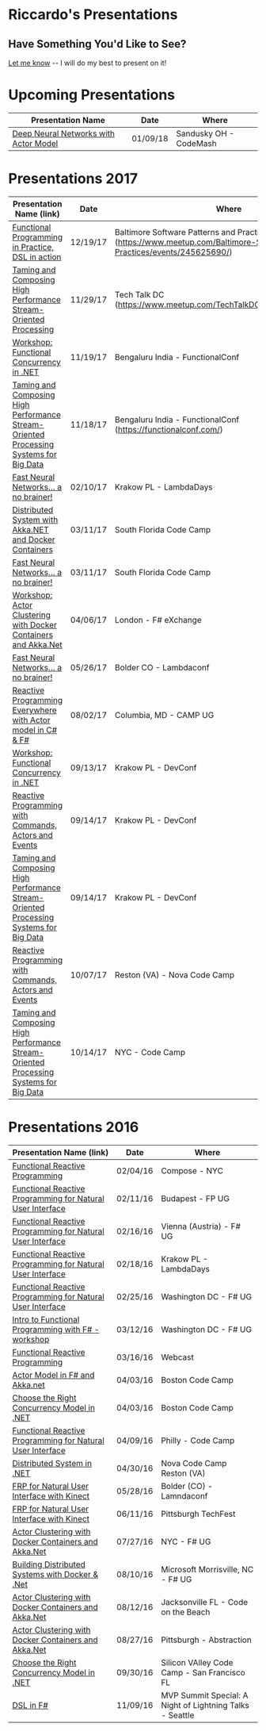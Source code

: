 # Riccardo's Presentations

## Have Something You'd Like to See?
[Let me know](mailto:tericcardo@gmail.com) -- I will do my best to present on it!

# Upcoming Presentations
| Presentation Name | Date | Where |
|-------------------|------|-------|
| [Deep Neural Networks with Actor Model](http://www.codemash.org/) |  01/09/18 | Sandusky OH - CodeMash |


# Presentations 2017

| Presentation Name (link) | Date | Where |
|-------------------|------|-------|
| [Functional Programming in Practice, DSL in action](https://github.com/rikace/Presentations/tree/master/FunctionalDSL) |  12/19/17 | Baltimore Software Patterns and Practices (https://www.meetup.com/Baltimore-Software-Patterns-Practices/events/245625690/)|
| [Taming and Composing High Performance Stream-Oriented Processing](https://github.com/rikace/Presentations/tree/master/ReactiveStreams) |  11/29/17 | Tech Talk DC (https://www.meetup.com/TechTalkDC/events/244146824/)|
| [Workshop: Functional Concurrency in .NET](https://functionalconf.com/) |  11/19/17 | Bengaluru India - FunctionalConf |
| [Taming and Composing High Performance Stream-Oriented Processing Systems for Big Data](https://github.com/rikace/Presentations/tree/master/ReactiveStreams) |  11/18/17 | Bengaluru India - FunctionalConf (https://functionalconf.com/)|
| [Fast Neural Networks… a no brainer!](https://github.com/rikace/Presentations/tree/master/FastNN)| 02/10/17 | Krakow PL - LambdaDays |
| [Distributed System with Akka.NET and Docker Containers](https://github.com/rikace/Presentations/tree/master/ActorTabasco)| 03/11/17 | South Florida Code Camp |
| [Fast Neural Networks… a no brainer!](https://github.com/rikace/Presentations/tree/master/FastNN)| 03/11/17 | South Florida Code Camp |
| [Workshop: Actor Clustering with Docker Containers and Akka.Net](https://github.com/rikace/Presentations/tree/master/AkkaWorkshop)| 04/06/17 | London - F# eXchange |
| [Fast Neural Networks… a no brainer!](https://github.com/rikace/Presentations/tree/master/FastNN)| 05/26/17 | Bolder CO - Lambdaconf |
| [Reactive Programming Everywhere with Actor model in C# & F#](https://github.com/rikace/Presentations/tree/master/ActorModelFSandAkka)| 08/02/17 | Columbia, MD - CAMP UG |
| [Workshop: Functional Concurrency in .NET](https://github.com/rikace/Presentations/tree/master/fconfworkshop)| 09/13/17 | Krakow PL - DevConf |
| [Reactive Programming with Commands, Actors and Events](https://github.com/rikace/Presentations/tree/master/CommandsEventsActors) |  09/14/17 | Krakow PL - DevConf |
| [Taming and Composing High Performance Stream-Oriented Processing Systems for Big Data](https://github.com/rikace/Presentations/tree/master/ReactiveStreams) |  09/14/17 | Krakow PL - DevConf |
| [Reactive Programming with Commands, Actors and Events](https://github.com/rikace/Presentations/tree/master/CommandsEventsActors) |  10/07/17 | Reston (VA) - Nova Code Camp |
| [Taming and Composing High Performance Stream-Oriented Processing Systems for Big Data](https://github.com/rikace/Presentations/tree/master/ReactiveStreams) |  10/14/17 | NYC - Code Camp |


# Presentations 2016

| Presentation Name (link) | Date | Where |
|-------------------|------|-------|
| [Functional Reactive Programming](https://github.com/rikace/Presentations/tree/master/FRP-NUI)| 02/04/16| Compose - NYC |
| [Functional Reactive Programming for Natural User Interface ](https://github.com/rikace/Presentations/tree/master/FRP-NUI)| 02/11/16 | Budapest - FP UG |
| [Functional Reactive Programming for Natural User Interface ](https://github.com/rikace/Presentations/tree/master/FRP-NUI)| 02/16/16 | Vienna (Austria) - F# UG |
| [Functional Reactive Programming for Natural User Interface ](https://github.com/rikace/Presentations/tree/master/FRP-NUI)| 02/18/16 | Krakow PL - LambdaDays |
| [Functional Reactive Programming for Natural User Interface ](https://github.com/rikace/Presentations/tree/master/FRP-NUI)| 02/25/16 | Washington DC - F# UG |
| [Intro to Functional Programming with F# - workshop](https://github.com/rikace/Presentations/tree/master/FS-Intro)| 03/12/16 | Washington DC - F# UG |
| [Functional Reactive Programming ](https://www.youtube.com/watch?v=AU2LT18SFP8&t=3s)| 03/16/16 | Webcast |
| [Actor Model in F# and Akka.net](https://github.com/rikace/Presentations/tree/master/AcctorModelFSandAkka)| 04/03/16 | Boston Code Camp |
| [Choose the Right Concurrency Model in .NET](https://github.com/rikace/Presentations/tree/master/ChooseConcurrenyModel) | 04/03/16 | Boston Code Camp |
| [Functional Reactive Programming for Natural User Interface ](https://github.com/rikace/Presentations/tree/master/FRP-NUI)| 04/09/16 | Philly - Code Camp|
| [Distributed System in .NET](https://github.com/rikace/Presentations/tree/master/ActorTabasco)| 04/30/16 | Nova Code Camp Reston (VA)|
| [FRP for Natural User Interface with Kinect](https://github.com/rikace/Presentations/tree/master/FRP-NUI)| 05/28/16 | Bolder (CO) - Lamndaconf |
| [FRP for Natural User Interface with Kinect](https://github.com/rikace/Presentations/tree/master/FRP-NUI)| 06/11/16 | Pittsburgh TechFest |
| [Actor Clustering with Docker Containers and Akka.Net](https://github.com/rikace/Presentations/tree/master/ActorTabasco)| 07/27/16 | NYC - F# UG |
| [Building Distributed Systems with Docker & .Net ](https://github.com/rikace/Presentations/tree/master/ActorTabasco)| 08/10/16 | Microsoft Morrisville, NC - F# UG |
| [Actor Clustering with Docker Containers and Akka.Net](https://github.com/rikace/Presentations/tree/master/ActorTabasco)| 08/12/16 | Jacksonville FL - Code on the Beach |
| [Actor Clustering with Docker Containers and Akka.Net](https://github.com/rikace/Presentations/tree/master/ActorTabasco)| 08/27/16 | Pittsburgh - Abstraction |
| [Choose the Right Concurrency Model in .NET](https://github.com/rikace/Presentations/tree/master/ChooseConcurrenyModel) | 09/30/16 | Silicon VAlley Code Camp - San Francisco FL |
| [DSL in F# ](https://github.com/rikace/Presentations/tree/master/FunctionalDSL) | 11/09/16 | MVP Summit Special: A Night of Lightning Talks - Seattle |
